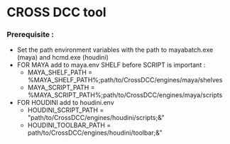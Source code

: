# CROSS DCC tool
### Prerequisite :
- Set the path environment variables with the path to mayabatch.exe (maya) and hcmd.exe (houdini)
- FOR MAYA add to maya.env   SHELF before SCRIPT is important : 
    - MAYA_SHELF_PATH = %MAYA_SHELF_PATH%;path/to/CrossDCC/engines/maya/shelves
    - MAYA_SCRIPT_PATH = %MAYA_SCRIPT_PATH%;path/to/CrossDCC/engines/maya/scripts
- FOR HOUDINI add to houdini.env
    - HOUDINI_SCRIPT_PATH = "path/to/CrossDCC/engines/houdini/scripts;&"
    - HOUDINI_TOOLBAR_PATH = path/to/CrossDCC/engines/houdini/toolbar;&"